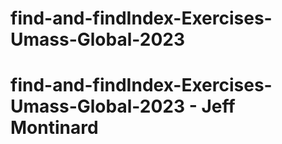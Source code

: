 # find-and-findIndex-Exercises-Umass-Global-2023
# find-and-findIndex-Exercises-Umass-Global-2023 - Jeff Montinard
